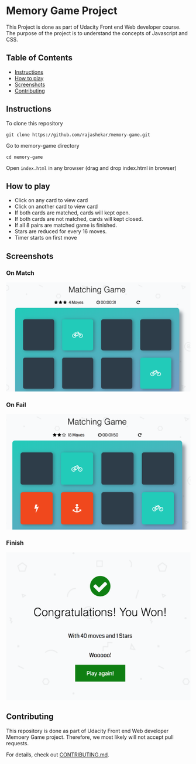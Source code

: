 # Memory Game Project

This Project is done as part of Udacity Front end Web developer course. The purpose of the project is to understand the concepts of Javascript and CSS. 

## Table of Contents

* [Instructions](#instructions)
* [How to play](#how-to-play)
* [Screenshots](#screenshots)
* [Contributing](#contributing)

## Instructions

To clone this repository

```
git clone https://github.com/rajashekar/memory-game.git
```

Go to memory-game directory
```
cd memory-game
```

Open `index.html` in any browser (drag and drop index.html in browser)

## How to play

- Click on any card to view card 
- Click on another card to view card
- If both cards are matched, cards will kept open. 
- If both cards are not matched, cards will kept closed. 
- If all 8 pairs are matched game is finished. 
- Stars are reduced for every 16 moves.  
- Timer starts on first move

## Screenshots

### On Match
![match](match.png)

### On Fail
![fail](fail.png)

### Finish
![won](won.png)

## Contributing

This repository is done as part of Udacity Front end Web developer Memoery Game project. Therefore, we most likely will not accept pull requests.

For details, check out [CONTRIBUTING.md](CONTRIBUTING.md).
